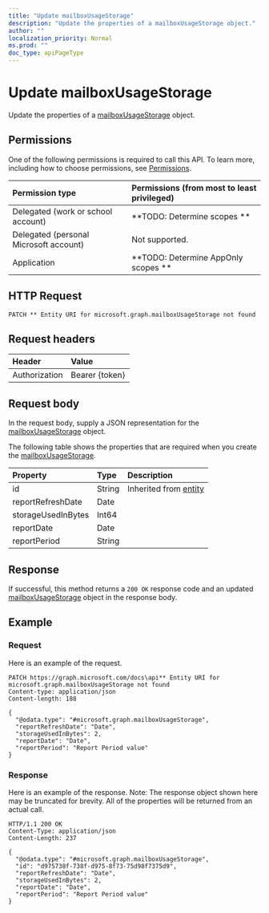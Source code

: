 ```yaml
---
title: "Update mailboxUsageStorage"
description: "Update the properties of a mailboxUsageStorage object."
author: ""
localization_priority: Normal
ms.prod: ""
doc_type: apiPageType
---
```


# Update mailboxUsageStorage

Update the properties of a [mailboxUsageStorage](../resources/mailboxusagestorage.md) object.

## Permissions
One of the following permissions is required to call this API. To learn more, including how to choose permissions, see [Permissions](/concepts/permissions-reference.md).

|Permission type|Permissions (from most to least privileged)|
|:---|:---|
|Delegated (work or school account)|**TODO: Determine scopes **|
|Delegated (personal Microsoft account)|Not supported.|
|Application|**TODO: Determine AppOnly scopes **|

## HTTP Request
<!-- {
  "blockType": "ignored"
}
-->
``` http
PATCH ** Entity URI for microsoft.graph.mailboxUsageStorage not found
```

## Request headers
|Header|Value|
|:---|:---|
|Authorization|Bearer {token}|

## Request body
In the request body, supply a JSON representation for the [mailboxUsageStorage](../resources/mailboxUsageStorage.md) object.

The following table shows the properties that are required when you create the [mailboxUsageStorage](../resources/mailboxusagestorage.md).

|Property|Type|Description|
|:---|:---|:---|
|id|String| Inherited from [entity](../resources/entity.md)|
|reportRefreshDate|Date||
|storageUsedInBytes|Int64||
|reportDate|Date||
|reportPeriod|String||



## Response
If successful, this method returns a `200 OK` response code and an updated [mailboxUsageStorage](../resources/mailboxusagestorage.md) object in the response body.

## Example

### Request
Here is an example of the request.
<!-- {
  "blockType": "request",
  "name": "update_mailboxusagestorage"
}
-->
``` http
PATCH https://graph.microsoft.com/docs\api** Entity URI for microsoft.graph.mailboxUsageStorage not found
Content-type: application/json
Content-length: 188

{
  "@odata.type": "#microsoft.graph.mailboxUsageStorage",
  "reportRefreshDate": "Date",
  "storageUsedInBytes": 2,
  "reportDate": "Date",
  "reportPeriod": "Report Period value"
}
```

### Response
Here is an example of the response. Note: The response object shown here may be truncated for brevity. All of the properties will be returned from an actual call.
<!-- {
  "blockType": "response",
  "truncated": true
}
-->
``` http
HTTP/1.1 200 OK
Content-Type: application/json
Content-Length: 237

{
  "@odata.type": "#microsoft.graph.mailboxUsageStorage",
  "id": "d975738f-738f-d975-8f73-75d98f7375d9",
  "reportRefreshDate": "Date",
  "storageUsedInBytes": 2,
  "reportDate": "Date",
  "reportPeriod": "Report Period value"
}
```


